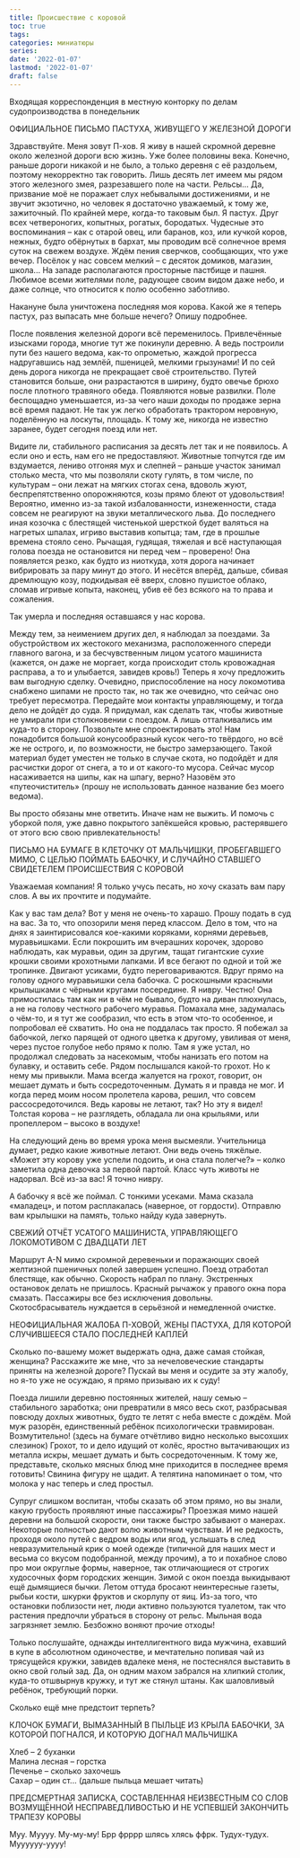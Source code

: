 ```yaml
---
title: Происшествие с коровой
toc: true
tags:
categories: миниатюры
series:
date: '2022-01-07'
lastmod: '2022-01-07'
draft: false
---
```


Входящая корреспонденция в местную конторку по делам судопроизводства в понедельник

<!--more-->

ОФИЦИАЛЬНОЕ ПИСЬМО ПАСТУХА, ЖИВУЩЕГО У ЖЕЛЕЗНОЙ ДОРОГИ

Здравствуйте. Меня зовут П-хов. Я живу в нашей скромной деревне около железной дороги всю жизнь. Уже более половины века. Конечно, раньше дороги никакой и не было, а только деревня с её раздольем, поэтому некорректно так говорить. Лишь десять лет имеем мы рядом этого железного змея, разрезавшего поле на части. Рельсы... Да, призвание моё не поражает слух небывалыми достижениями, и не звучит экзотично, но человек я достаточно уважаемый, к тому же, зажиточный. По крайней мере, когда-то таковым был. Я пастух. Друг всех четвероногих, копытных, рогатых, бородатых. Чудесные это воспоминания – как с отарой овец, или баранов, коз, или кучкой коров, нежных, будто обёрнутых в бархат, мы проводим всё солнечное время суток на свежем воздухе. Ждём пения сверчков, сообщающих, что уже вечер. Посёлок у нас совсем мелкий – с десяток домиков, магазин, школа... На западе располагаются просторные пастбище и пашня. Любимое всеми жителями поле, радующее своим видом даже небо, и даже солнце, что относится к полю особенно заботливо.

Накануне была уничтожена последняя моя корова. Какой же я теперь пастух, раз выпасать мне больше нечего? Опишу подробнее.

После появления железной дороги всё переменилось. Привлечённые изысками города, многие тут же покинули деревню. А ведь построили пути без нашего ведома, как-то опрометью, жаждой прогресса надругавшись над землёй, пшеницей, мелкими грызунами! И по сей день дорога никогда не прекращает своё строительство. Путей становится больше, они разрастаются в ширину, будто овечье брюхо после плотного травяного обеда. Появляются новые развилки. Поле беспощадно уменьшается, из-за чего наши доходы по продаже зерна всё время падают. Не так уж легко обработать трактором неровную, поделённую на лоскуты, площадь. К тому же, никогда не известно заранее, будет сегодня поезд или нет.

Видите ли, стабильного расписания за десять лет так и не появилось. А если оно и есть, нам его не предоставляют. Животные топчутся где им вздумается, лениво отгоняя мух и слепней – раньше участок занимал столько места, что мы позволяли скоту гулять, в том числе, по культурам – они лежат на мягких стогах сена, вдоволь жуют, беспрепятственно опорожняются, козы прямо блеют от удовольствия! Вероятно, именно из-за такой избалованности, изнеженности, стада совсем не реагируют на звуки металлического льва. До последнего иная козочка с блестящей чистенькой шерсткой будет валяться на нагретых шпалах, игриво выставив копытца; там, где в прошлые времена стояло сено. Рычащая, гудящая, тяжелая и всё наступающая голова поезда не остановится ни перед чем – проверено! Она появляется резко, как будто из ниоткуда, хотя дорога начинает вибрировать за пару минут до этого. И несётся вперёд, дальше, сбивая дремлющую козу, подкидывая её вверх, словно пушистое облако, сломав игривые копыта, наконец, убив её без всякого на то права и сожаления.

Так умерла и последняя оставшаяся у нас корова.

Между тем, за неимением других дел, я наблюдал за поездами. За обустройством их жестокого механизма, расположенного спереди главного вагона, и за бесчувственным лицом усатого машиниста (кажется, он даже не моргает, когда происходит столь кровожадная расправа, а то и улыбается, завидев кровь!) Теперь я хочу предложить вам выгодную сделку. Очевидно, приспособление на носу локомотива снабжено шипами не просто так, но так же очевидно, что сейчас оно требует пересмотра. Передайте мои контакты управляющему, и тогда дело не дойдёт до суда. Я придумал, как сделать так, чтобы животные не умирали при столкновении с поездом. А лишь отталкивались им куда-то в сторону. Позвольте мне спроектировать это! Нам понадобится большой конусообразный кусок чего-то твёрдого, но всё же не острого, и, по возможности, не быстро замерзающего. Такой материал будет уместен не только в случае скота, но подойдёт и для расчистки дорог от снега, а то и от какого-то мусора. Сейчас мусор насаживается на шипы, как на шпагу, верно? Назовём это «путеочиститель» (прошу не использовать данное название без моего ведома).

Вы просто обязаны мне ответить. Иначе нам не выжить. И помочь с уборкой поля, уже давно покрытого запёкшейся кровью, растерявшего от этого всю свою привлекательность!

ПИСЬМО НА БУМАГЕ В КЛЕТОЧКУ ОТ МАЛЬЧИШКИ, ПРОБЕГАВШЕГО МИМО, С ЦЕЛЬЮ ПОЙМАТЬ БАБОЧКУ, И СЛУЧАЙНО СТАВШЕГО СВИДЕТЕЛЕМ ПРОИСШЕСТВИЯ С КОРОВОЙ

Уважаемая компания! Я только учусь песать, но хочу сказать вам пару слов. А вы их прочтите и подумайте.

Как у вас там дела? Вот у меня не очень-то харашо. Прошу подать в суд на вас. За то, что опозорили меня перед классом. Дело в том, что на днях я заинтирисовался кое-какими коряками, корнями деревьев, муравьишками. Если покрошить им вчерашних корочек, здорово наблюдать, как муравьи, один за другим, тащат гигантские сухие крошки своими крохотными лапками. И все бегают по одной и той же тропинке. Двигают усиками, будто переговариваются. Вдруг прямо на голову одного муравьишки села бабочка. С роскошными красными крылышками с чёрными кругами посередине. Я нивру. Честно! Она примостилась там как ни в чём не бывало, будто на диван плюхнулась, а не на голову честного рабочего муравья. Помахала мне, задумалась о чём-то, и я тут же сообразил, что есть в этом что-то особенное, и попробовал её схватить. Но она не поддалась так просто. Я побежал за бабочкой, легко парящей от одного цветка к другому, увиливая от меня, через пустое голубое небо прямо к полю. Там я уже устал, но продолжал следовать за насекомым, чтобы нанизать его потом на булавку, и оставить себе. Рядом послышался какой-то грохот. Но к нему мы привыкли. Мама всегда жалуется на грохот, говорит, он мешает думать и быть сосредоточенным. Думать я и правда не мог. И когда перед моим носом пролетела карова, решил, что совсем рассосредоточился. Ведь каровы не летают, так? Но эту я видел! Толстая корова – не разглядеть, обладала ли она крыльями, или пропеллером – высоко в воздухе!

На следующий день во время урока меня высмеяли. Учительница думает, редко какие животные летают. Они ведь очень тяжёлые. «Может эту корову уже успели подоить, и она стала полегче?» – колко заметила одна девочка за первой партой. Класс чуть животы не надорвал. Всё из-за вас! Я точно нивру.

А бабочку я всё же поймал. С тонкими усеками. Мама сказала «маладец», и потом расплакалась (наверное, от гордости). Отправлю вам крылышки на память, только найду куда завернуть.

СВЕЖИЙ ОТЧЁТ УСАТОГО МАШИНИСТА, УПРАВЛЯЮЩЕГО ЛОКОМОТИВОМ С ДВАДЦАТИ ЛЕТ

Маршрут A-N мимо скромной деревеньки и поражающих своей желтизной пшеничных полей завершен успешно. Поезд отработал блестяще, как обычно. Скорость набрал по плану. Экстренных остановок делать не пришлось. Красный рычажок у правого окна пора смазать. Пассажиры все без исключения довольны. Скотосбрасыватель нуждается в серьёзной и немедленной очистке.

НЕОФИЦИАЛЬНАЯ ЖАЛОБА П-ХОВОЙ, ЖЕНЫ ПАСТУХА, ДЛЯ КОТОРОЙ СЛУЧИВШЕЕСЯ СТАЛО ПОСЛЕДНЕЙ КАПЛЕЙ

Сколько по-вашему может выдержать одна, даже самая стойкая, женщина? Расскажите же мне, что за нечеловеческие стандарты приняты на железной дороге? Пускай вы меня и осудите за эту жалобу, но я-то уже не осуждаю, я прямо призываю их к суду!

Поезда лишили деревню постоянных жителей, нашу семью – стабильного заработка; они превратили в мясо весь скот, разбрасывая повсюду дохлых животных, будто те летят с неба вместе с дождём. Мой муж разорён, единственный ребёнок психологически травмирован. Возмутительно! (здесь на бумаге отчётливо видно несколько высохших слезинок) Грохот, то и дело идущий от колёс, яростно вытачивающих из металла искры, мешает думать и быть сосредоточенным. К тому же, представьте, сколько мясных блюд мне приходится в последнее время готовить! Свинина фигуру не щадит. А телятина напоминает о том, что молока у нас теперь и след простыл.

Супруг слишком воспитан, чтобы сказать об этом прямо, но вы знали, какую грубость проявляют иные пассажиры? Проезжая мимо нашей деревни на большой скорости, они также быстро забывают о манерах. Некоторые полностью дают волю животным чувствам. И не редкость, проходя около путей с ведром воды или ягод, услышать в след невразумительный крик о моей одежде (типичной для наших мест и весьма со вкусом подобранной, между прочим), а то и похабное слово про мои округлые формы, наверное, так отличающиеся от строгих худосочных форм городских женщин. Зимой с окон поезда выкидывают ещё дымящиеся бычки. Летом оттуда бросают неинтересные газеты, рыбьи кости, шкурки фруктов и скорлупу от яиц. Из-за того, что остановки поблизости нет, люди активно пользуются туалетом, так что растения предпочли убраться в сторону от рельс. Мыльная вода загрязняет землю. Безбожно воняют прочие отходы!

Только послушайте, однажды интеллигентного вида мужчина, ехавший в купе в абсолютном одиночестве, и мечтательно попивая чай из трясущейся кружки, завидев вдалеке меня, не постеснялся выставить в окно свой голый зад. Да, он одним махом забрался на хлипкий столик, куда-то отшвырнув кружку, и тут же стянул штаны. Как шаловливый ребёнок, требующий порки.

Сколько ещё мне предстоит терпеть?

КЛОЧОК БУМАГИ, ВЫМАЗАННЫЙ В ПЫЛЬЦЕ ИЗ КРЫЛА БАБОЧКИ, ЗА КОТОРОЙ ПОГНАЛСЯ, И КОТОРУЮ ДОГНАЛ МАЛЬЧИШКА

Хлеб – 2 буханки \
Малина лесная – горстка \
Печенье – сколько захочешь \
Сахар – один ст... (дальше пыльца мешает читать)

ПРЕДСМЕРТНАЯ ЗАПИСКА, СОСТАВЛЕННАЯ НЕИЗВЕСТНЫМ СО СЛОВ ВОЗМУЩЁННОЙ НЕСПРАВЕДЛИВОСТЬЮ И НЕ УСПЕВШЕЙ ЗАКОНЧИТЬ ТРАПЕЗУ КОРОВЫ

Муу. Муууу. Му-му-му! Брр фрррр шлясь хлясь ффрк. Тудух-тудух. Муууууу-уууу!
